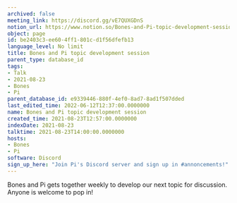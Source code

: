 ```yaml
---
archived: false
meeting_link: https://discord.gg/vE7QUXGDnS
notion_url: https://www.notion.so/Bones-and-Pi-topic-development-session-be2403c3ee604ff1801cd1f56dfefb13
object: page
id: be2403c3-ee60-4ff1-801c-d1f56dfefb13
language_level: No limit
title: Bones and Pi topic development session
parent_type: database_id
tags:
- Talk
- 2021-08-23
- Bones
- Pi
parent_database_id: e9339446-880f-4ef0-8ad7-8ad1f507dded
last_edited_time: 2022-06-12T12:37:00.0000000
name: Bones and Pi topic development session
created_time: 2021-08-23T12:57:00.0000000
indexDate: 2021-08-23
talktime: 2021-08-23T14:00:00.0000000
hosts:
- Bones
- Pi
software: Discord
sign_up_here: "Join Pi's Discord server and sign up in #annoncements!"
---
```


Bones and Pi gets together weekly to develop our next topic for discussion.
Anyone is welcome to pop in!










